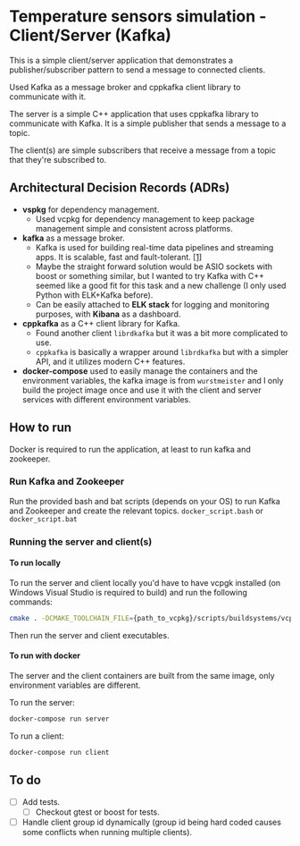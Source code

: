 # Temperature sensors simulation - Client/Server (Kafka)

This is a simple client/server application that demonstrates a publisher/subscriber pattern to send a message to connected clients.

Used Kafka as a message broker and cppkafka client library to communicate with it.

The server is a simple C++ application that uses cppkafka library to communicate with Kafka. It is a simple publisher that sends a message to a topic.

The client(s) are simple subscribers that receive a message from a topic that they're subscribed to.

## Architectural Decision Records (ADRs)

- **vspkg** for dependency management.
  - Used vcpkg for dependency management to keep package management simple and consistent across platforms.
- **kafka** as a message broker.
  - Kafka is used for building real-time data pipelines and streaming apps. It is scalable, fast and fault-tolerant. [[1]](https://www.kafka-summit.org/about-kafka/)
  - Maybe the straight forward solution would be ASIO sockets with boost or something similar, but I wanted to try Kafka with C++ seemed like a good fit for this task and a new challenge (I only used Python with ELK+Kafka before). 
  - Can be easily attached to **ELK stack** for logging and monitoring purposes, with **Kibana** as a dashboard.
- **cppkafka** as a C++ client library for Kafka.
  - Found another client `librdkafka` but it was a bit more complicated to use.
  - `cppkafka` is basically a wrapper around `librdkafka` but with a simpler API, and it utilizes modern C++ features. 
- **docker-compose** used to easily manage the containers and the environment variables, the kafka image is from `wurstmeister` and I only build the project image once and use it with the client and server services with different environment variables.

## How to run

Docker is required to run the application, at least to run kafka and zookeeper.

### Run Kafka and Zookeeper

Run the provided bash and bat scripts (depends on your OS) to run Kafka and Zookeeper and create the relevant topics.
`docker_script.bash` or `docker_script.bat`

### Running the server and client(s)
#### To run locally

To run the server and client locally you'd have to have vcpgk installed (on Windows Visual Studio is required to build) and run the following commands:

```bash
cmake . -DCMAKE_TOOLCHAIN_FILE={path_to_vcpkg}/scripts/buildsystems/vcpkg.cmake && cmake --build .
```
Then run the server and client executables.


#### To run with docker

The server and the client containers are built from the same image, only environment variables are different.

To run the server:
```bash
docker-compose run server
```

To run a client:
```bash
docker-compose run client
```


## To do

- [ ] Add tests.
  - [ ] Checkout gtest or boost for tests.
- [ ] Handle client group id dynamically (group id being hard coded causes some conflicts when running multiple clients).
